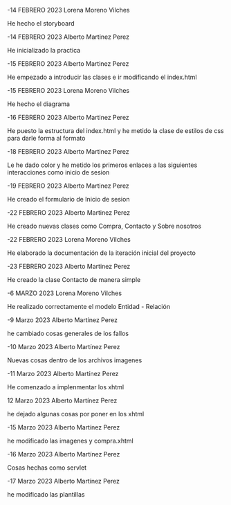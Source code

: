 -14 FEBRERO 2023  Lorena Moreno Vilches

He hecho el storyboard

-14 FEBRERO 2023  Alberto Martinez Perez

He inicializado la practica

-15 FEBRERO 2023 Alberto Martinez Perez

He empezado a introducir las clases e ir modificando el index.html

-15 FEBRERO 2023 Lorena Moreno Vilches

He hecho el diagrama

-16 FEBRERO 2023 Alberto Martinez Perez

He puesto la estructura del index.html y he metido la clase de estilos de css para darle forma al formato

-18 FEBRERO 2023 Alberto Martinez Perez

Le he dado color y he metido los primeros enlaces a las siguientes interacciones como inicio de sesion

-19 FEBRERO 2023 Alberto Martinez Perez

He creado el formulario de Inicio de sesion

-22 FEBRERO 2023 Alberto Martinez Perez

He creado nuevas clases como Compra, Contacto y Sobre nosotros

-22 FEBRERO 2023 Lorena Moreno Vilches

He elaborado la documentación de la iteración inicial del proyecto

-23 FEBRERO 2023 Alberto Martinez Perez

He creado la clase Contacto de manera simple

-6 MARZO 2023 Lorena Moreno Vilches

He realizado correctamente el modelo Entidad - Relación

-9 Marzo 2023 Alberto Martínez Perez

he cambiado cosas generales de los fallos

-10 Marzo 2023 Alberto Martínez Perez

Nuevas cosas dentro de los archivos imagenes

-11 Marzo 2023 Alberto Martínez Perez

He comenzado a implenmentar los xhtml

12 Marzo 2023 Alberto Martínez Perez

he dejado algunas cosas por poner en los xhtml

-15 Marzo 2023 Alberto Martínez Perez

he modificado las imagenes y compra.xhtml

-16 Marzo 2023 Alberto Martínez Perez

Cosas hechas como servlet 

-17 Marzo 2023 Alberto Martínez Perez

he modificado las plantillas

